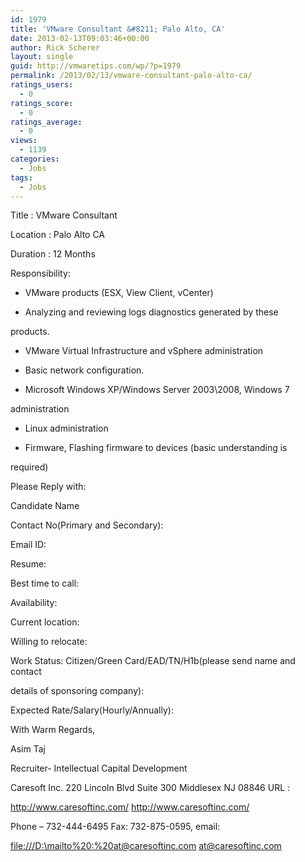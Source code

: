 ```yaml
---
id: 1979
title: 'VMware Consultant &#8211; Palo Alto, CA'
date: 2013-02-13T09:03:46+00:00
author: Rick Scherer
layout: single
guid: http://vmwaretips.com/wp/?p=1979
permalink: /2013/02/13/vmware-consultant-palo-alto-ca/
ratings_users:
  - 0
ratings_score:
  - 0
ratings_average:
  - 0
views:
  - 1139
categories:
  - Jobs
tags:
  - Jobs
---
```

Title : VMware Consultant

Location : Palo Alto CA

Duration : 12 Months

Responsibility:

* VMware products (ESX, View Client, vCenter)
  
* Analyzing and reviewing logs diagnostics generated by these
  
products.
  
* VMware Virtual Infrastructure and vSphere administration
  
* Basic network configuration.
  
* Microsoft Windows XP/Windows Server 2003\2008, Windows 7
  
administration
  
* Linux administration
  
* Firmware, Flashing firmware to devices (basic understanding is
  
required)

Please Reply with: 

Candidate Name
  
Contact No(Primary and Secondary):
  
Email ID:
  
Resume:
  
Best time to call:
  
Availability:
  
Current location:
  
Willing to relocate:
  
Work Status: Citizen/Green Card/EAD/TN/H1b(please send name and contact
  
details of sponsoring company):
  
Expected Rate/Salary(Hourly/Annually): 

With Warm Regards,

Asim Taj 

Recruiter- Intellectual Capital Development
  
Caresoft Inc. 220 Lincoln Blvd Suite 300 Middlesex NJ 08846 URL :
  
<http://www.caresoftinc.com/> http://www.caresoftinc.com/
  
Phone &#8211; 732-444-6495 Fax: 732-875-0595, email:
  
<file:///D:\mailto%20:%20at@caresoftinc.com> at@caresoftinc.com